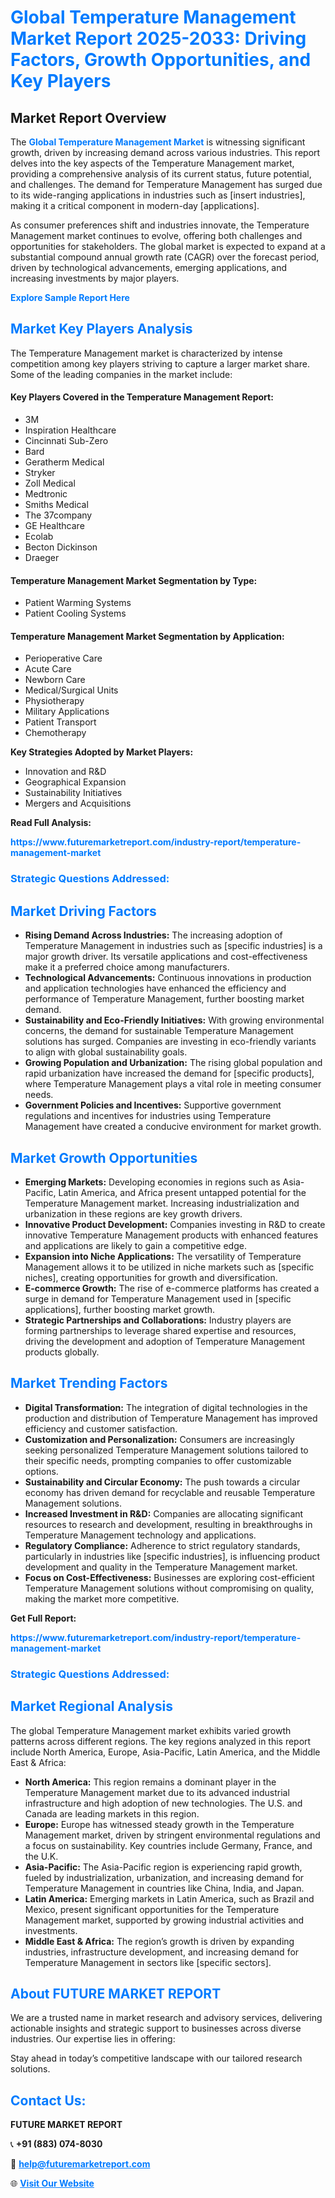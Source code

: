 <h1 style="color: #007BFF;">Global Temperature Management Market Report 2025-2033: Driving Factors, Growth Opportunities, and Key Players</h1>

<section id="overview">
<h2>Market Report Overview</h2>
<p>The <a href="https://www.futuremarketreport.com/industry-report/temperature-management-market" style="color: #007BFF; text-decoration: none;"><strong>Global Temperature Management Market</strong></a> is witnessing significant growth, driven by increasing demand across various industries. This report delves into the key aspects of the Temperature Management market, providing a comprehensive analysis of its current status, future potential, and challenges. The demand for Temperature Management has surged due to its wide-ranging applications in industries such as [insert industries], making it a critical component in modern-day [applications].</p>
<p>As consumer preferences shift and industries innovate, the Temperature Management market continues to evolve, offering both challenges and opportunities for stakeholders. The global market is expected to expand at a substantial compound annual growth rate (CAGR) over the forecast period, driven by technological advancements, emerging applications, and increasing investments by major players.</p>
</section>

<section id="overview">
<p><a href="https://www.futuremarketreport.com/request-sample/reportId=82650" style="color: #007BFF; text-decoration: none;"><strong>Explore Sample Report Here</strong></a></p>
</section>

<section id="key-players">
<h2 style="color: #007BFF;">Market Key Players Analysis</h2>
<p>The Temperature Management market is characterized by intense competition among key players striving to capture a larger market share. Some of the leading companies in the market include:</p>
<h4>Key Players Covered in the Temperature Management Report:</h4>
<ul><li>3M</li><li>Inspiration Healthcare</li><li>Cincinnati Sub-Zero</li><li>Bard</li><li>Geratherm Medical</li><li>Stryker</li><li>Zoll Medical</li><li>Medtronic</li><li>Smiths Medical</li><li>The 37company</li><li>GE Healthcare</li><li>Ecolab</li><li>Becton Dickinson</li><li>Draeger</li></ul>
<h4>Temperature Management Market Segmentation by Type:</h4>
<ul><li>Patient Warming Systems</li><li>Patient Cooling Systems</li></ul>

<h4>Temperature Management Market Segmentation by Application:</h4>
<ul><li>Perioperative Care</li><li>Acute Care</li><li>Newborn Care</li><li>Medical/Surgical Units</li><li>Physiotherapy</li><li>Military Applications</li><li>Patient Transport</li><li>Chemotherapy</li></ul>
<p><strong>Key Strategies Adopted by Market Players:</strong></p>
<ul>
<li>Innovation and R&D</li>
<li>Geographical Expansion</li>
<li>Sustainability Initiatives</li>
<li>Mergers and Acquisitions</li>
</ul>
</section>

<section>
<p><strong>Read Full Analysis: </strong></p><a href="https://www.futuremarketreport.com/industry-report/temperature-management-market" style="color: #007BFF; text-decoration: none;"><strong>https://www.futuremarketreport.com/industry-report/temperature-management-market</strong></a>
<h3 style="color: #007BFF;">Strategic Questions Addressed:</h3>
</section>

<section id="driving-factors">
<h2 style="color: #007BFF;">Market Driving Factors</h2>
<ul>
<li><strong>Rising Demand Across Industries:</strong> The increasing adoption of Temperature Management in industries such as [specific industries] is a major growth driver. Its versatile applications and cost-effectiveness make it a preferred choice among manufacturers.</li>
<li><strong>Technological Advancements:</strong> Continuous innovations in production and application technologies have enhanced the efficiency and performance of Temperature Management, further boosting market demand.</li>
<li><strong>Sustainability and Eco-Friendly Initiatives:</strong> With growing environmental concerns, the demand for sustainable Temperature Management solutions has surged. Companies are investing in eco-friendly variants to align with global sustainability goals.</li>
<li><strong>Growing Population and Urbanization:</strong> The rising global population and rapid urbanization have increased the demand for [specific products], where Temperature Management plays a vital role in meeting consumer needs.</li>
<li><strong>Government Policies and Incentives:</strong> Supportive government regulations and incentives for industries using Temperature Management have created a conducive environment for market growth.</li>
</ul>
</section>

<section id="growth-opportunities">
<h2 style="color: #007BFF;">Market Growth Opportunities</h2>
<ul>
<li><strong>Emerging Markets:</strong> Developing economies in regions such as Asia-Pacific, Latin America, and Africa present untapped potential for the Temperature Management market. Increasing industrialization and urbanization in these regions are key growth drivers.</li>
<li><strong>Innovative Product Development:</strong> Companies investing in R&D to create innovative Temperature Management products with enhanced features and applications are likely to gain a competitive edge.</li>
<li><strong>Expansion into Niche Applications:</strong> The versatility of Temperature Management allows it to be utilized in niche markets such as [specific niches], creating opportunities for growth and diversification.</li>
<li><strong>E-commerce Growth:</strong> The rise of e-commerce platforms has created a surge in demand for Temperature Management used in [specific applications], further boosting market growth.</li>
<li><strong>Strategic Partnerships and Collaborations:</strong> Industry players are forming partnerships to leverage shared expertise and resources, driving the development and adoption of Temperature Management products globally.</li>
</ul>
</section>

<section id="trending-factors">
<h2 style="color: #007BFF;">Market Trending Factors</h2>
<ul>
<li><strong>Digital Transformation:</strong> The integration of digital technologies in the production and distribution of Temperature Management has improved efficiency and customer satisfaction.</li>
<li><strong>Customization and Personalization:</strong> Consumers are increasingly seeking personalized Temperature Management solutions tailored to their specific needs, prompting companies to offer customizable options.</li>
<li><strong>Sustainability and Circular Economy:</strong> The push towards a circular economy has driven demand for recyclable and reusable Temperature Management solutions.</li>
<li><strong>Increased Investment in R&D:</strong> Companies are allocating significant resources to research and development, resulting in breakthroughs in Temperature Management technology and applications.</li>
<li><strong>Regulatory Compliance:</strong> Adherence to strict regulatory standards, particularly in industries like [specific industries], is influencing product development and quality in the Temperature Management market.</li>
<li><strong>Focus on Cost-Effectiveness:</strong> Businesses are exploring cost-efficient Temperature Management solutions without compromising on quality, making the market more competitive.</li>
</ul>
</section>

<section>
<p><strong>Get Full Report: </strong></p><a href="https://www.futuremarketreport.com/industry-report/temperature-management-market" style="color: #007BFF; text-decoration: none;"><strong>https://www.futuremarketreport.com/industry-report/temperature-management-market</strong></a>
<h3 style="color: #007BFF;">Strategic Questions Addressed:</h3>
</section>


<section id="regional-analysis">
<h2 style="color: #007BFF;">Market Regional Analysis</h2>
<p>The global Temperature Management market exhibits varied growth patterns across different regions. The key regions analyzed in this report include North America, Europe, Asia-Pacific, Latin America, and the Middle East & Africa:</p>
<ul>
<li><strong>North America:</strong> This region remains a dominant player in the Temperature Management market due to its advanced industrial infrastructure and high adoption of new technologies. The U.S. and Canada are leading markets in this region.</li>
<li><strong>Europe:</strong> Europe has witnessed steady growth in the Temperature Management market, driven by stringent environmental regulations and a focus on sustainability. Key countries include Germany, France, and the U.K.</li>
<li><strong>Asia-Pacific:</strong> The Asia-Pacific region is experiencing rapid growth, fueled by industrialization, urbanization, and increasing demand for Temperature Management in countries like China, India, and Japan.</li>
<li><strong>Latin America:</strong> Emerging markets in Latin America, such as Brazil and Mexico, present significant opportunities for the Temperature Management market, supported by growing industrial activities and investments.</li>
<li><strong>Middle East & Africa:</strong> The region’s growth is driven by expanding industries, infrastructure development, and increasing demand for Temperature Management in sectors like [specific sectors].</li>
</ul>
</section>

<footer>
<h2 style="color: #007BFF;">About FUTURE MARKET REPORT</h2>
<p>We are a trusted name in market research and advisory services, delivering actionable insights and strategic support to businesses across diverse industries. Our expertise lies in offering:</p>

<p>Stay ahead in today’s competitive landscape with our tailored research solutions.</p>

<h2 style="color: #007BFF;">Contact Us:</h2>
<p><strong>FUTURE MARKET REPORT</strong></p>
<p>📞 <strong>+91 (883) 074-8030</strong></p>
<p>📧 <strong><a href="mailto:help@futuremarketreport.com" style="color: #007BFF;">help@futuremarketreport.com</a></strong></p>
<p>🌐 <strong><a href="https://www.futuremarketreport.com/" style="color: #007BFF;">Visit Our Website</a></strong></p>
</footer>